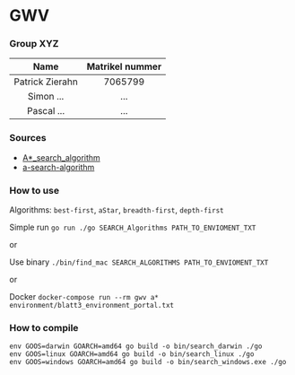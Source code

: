 # GWV

### Group XYZ

| Name | Matrikel nummer |
| :---: | :-------------: |
|Patrick Zierahn | 7065799 |
|Simon ... | ... |
|Pascal ... | ... |

### Sources

* [A*_search_algorithm](https://en.wikipedia.org/wiki/A*_search_algorithm)
* [a-search-algorithm](https://www.geeksforgeeks.org/a-search-algorithm/)

### How to use

Algorithms: ```best-first```, ```aStar```, ```breadth-first```, ```depth-first```

Simple run ```go run ./go SEARCH_Algorithms PATH_TO_ENVIOMENT_TXT```

or

Use binary ```./bin/find_mac SEARCH_ALGORITHMS PATH_TO_ENVIOMENT_TXT```

or

Docker ```docker-compose run --rm gwv a* environment/blatt3_environment_portal.txt```

### How to compile

```
env GOOS=darwin GOARCH=amd64 go build -o bin/search_darwin ./go
env GOOS=linux GOARCH=amd64 go build -o bin/search_linux ./go
env GOOS=windows GOARCH=amd64 go build -o bin/search_windows.exe ./go
```

